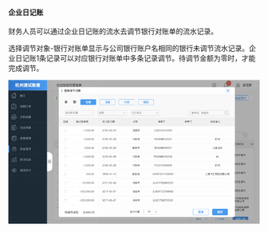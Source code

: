 #### 企业日记账

财务人员可以通过企业日记账的流水去调节银行对账单的流水记录。

选择调节对象-银行对账单显示与公司银行账户名相同的银行未调节流水记录。企业日记账1条记录可以对应银行对账单中多条记录调节。待调节金额为零时，才能完成调节。

![](/img/git31.png)

